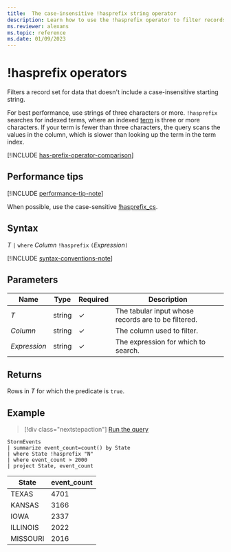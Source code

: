 ```yaml
---
title:  The case-insensitive !hasprefix string operator
description: Learn how to use the !hasprefix operator to filter records for data that doesn't include a case-insensitive prefix.
ms.reviewer: alexans
ms.topic: reference
ms.date: 01/09/2023
---
```

# !hasprefix operators

Filters a record set for data that doesn't include a case-insensitive starting string.

For best performance, use strings of three characters or more. `!hasprefix` searches for indexed terms, where an indexed [term](datatypes-string-operators.md#what-is-a-term) is three or more characters. If your term is fewer than three characters, the query scans the values in the column, which is slower than looking up the term in the term index.

[!INCLUDE [has-prefix-operator-comparison](../../includes/has-prefix-operator-comparison.md)]

## Performance tips

[!INCLUDE [performance-tip-note](../../includes/performance-tip-note.md)]

When possible, use the case-sensitive [!hasprefix_cs](not-hasprefix-cs-operator.md).

## Syntax

*T* `|` `where` *Column* `!hasprefix` `(`*Expression*`)`

[!INCLUDE [syntax-conventions-note](../../includes/syntax-conventions-note.md)]

## Parameters

| Name | Type | Required | Description |
|--|--|--|--|
| *T* | string | &check; | The tabular input whose records are to be filtered.|
| *Column* | string | &check; | The column used to filter.|
| *Expression* | string | &check; | The expression for which to search.|

## Returns

Rows in *T* for which the predicate is `true`.

## Example

> [!div class="nextstepaction"]
> <a href="https://dataexplorer.azure.com/clusters/help/databases/Samples?query=H4sIAAAAAAAAAwsuyS/KdS1LzSsp5qpRKC7NzU0syqxKVUgFCcUn55fmldiCSQ1NhaRKheCSxJJUoMLyjNSiVAhPQTEjsbigKDUts0JByU8JLolkgoKdgpGBgQFQqqAoPys1uQSiUwdZDQCJ3wPtiQAAAA==" target="_blank">Run the query</a>

```kusto
StormEvents
| summarize event_count=count() by State
| where State !hasprefix "N"
| where event_count > 2000
| project State, event_count
```

|State|event_count|
|-----|-----------|
|TEXAS|4701|
|KANSAS|3166|
|IOWA|2337|
|ILLINOIS|2022|
|MISSOURI|2016|
